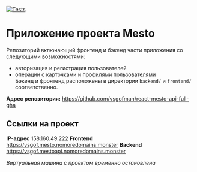 [![Tests](https://github.com/yandex-praktikum/react-mesto-api-full-gha/actions/workflows/tests.yml/badge.svg)](https://github.com/yandex-praktikum/react-mesto-api-full-gha/actions/workflows/tests.yml)
# Приложение проекта Mesto

Репозиторий включающий фронтенд и бэкенд части приложения со следующими возможностями: 
- авторизация и регистрация пользователей  
- операции с карточками и профилями пользователями  
Бэкенд и фронтенд расположены в директории `backend/` и `frontend/` соответственно. 

**Адрес репозитория:** https://github.com/vsgofman/react-mesto-api-full-gha

## Ссылки на проект

**IP-адрес** 158.160.49.222
**Frontend** https://vsgof.mesto.nomoredomains.monster
**Backend** https://vsgof.mestoapi.nomoredomains.monster

_Виртуальная машина с проектом временно остановлена_
